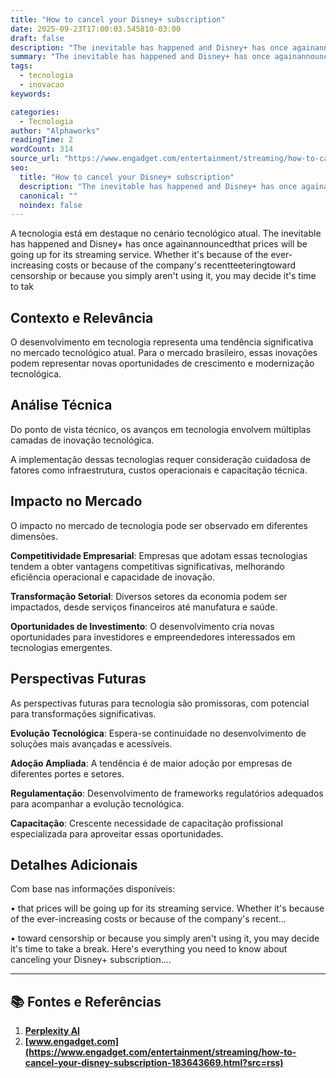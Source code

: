 ```yaml
---
title: "How to cancel your Disney+ subscription"
date: 2025-09-23T17:00:03.545810-03:00
draft: false
description: "The inevitable has happened and Disney+ has once againannouncedthat prices will be going up for its streaming service. Whether it's because of the ever-incre..."
summary: "The inevitable has happened and Disney+ has once againannouncedthat prices will be going up for its streaming service. Whether it's because of the ever-incre..."
tags:
  - tecnologia
  - inovacao
keywords:

categories:
  - Tecnologia
author: "Alphaworks"
readingTime: 2
wordCount: 314
source_url: "https://www.engadget.com/entertainment/streaming/how-to-cancel-your-disney-subscription-183643669.html?src=rss"
seo:
  title: "How to cancel your Disney+ subscription"
  description: "The inevitable has happened and Disney+ has once againannouncedthat prices will be going up for its streaming service. Whether it's because of the ever-incre..."
  canonical: ""
  noindex: false
---
```


A tecnologia está em destaque no cenário tecnológico atual. The inevitable has happened and Disney+ has once againannouncedthat prices will be going up for its streaming service. Whether it's because of the ever-increasing costs or because of the company's recentteeteringtoward censorship or because you simply aren't using it, you may decide it's time to tak

## Contexto e Relevância

O desenvolvimento em tecnologia representa uma tendência significativa no mercado tecnológico atual. Para o mercado brasileiro, essas inovações podem representar novas oportunidades de crescimento e modernização tecnológica.
## Análise Técnica

Do ponto de vista técnico, os avanços em tecnologia envolvem múltiplas camadas de inovação tecnológica.



A implementação dessas tecnologias requer consideração cuidadosa de fatores como infraestrutura, custos operacionais e capacitação técnica.
## Impacto no Mercado

O impacto no mercado de tecnologia pode ser observado em diferentes dimensões.

**Competitividade Empresarial**: Empresas que adotam essas tecnologias tendem a obter vantagens competitivas significativas, melhorando eficiência operacional e capacidade de inovação.

**Transformação Setorial**: Diversos setores da economia podem ser impactados, desde serviços financeiros até manufatura e saúde.

**Oportunidades de Investimento**: O desenvolvimento cria novas oportunidades para investidores e empreendedores interessados em tecnologias emergentes.


## Perspectivas Futuras

As perspectivas futuras para tecnologia são promissoras, com potencial para transformações significativas.

**Evolução Tecnológica**: Espera-se continuidade no desenvolvimento de soluções mais avançadas e acessíveis.

**Adoção Ampliada**: A tendência é de maior adoção por empresas de diferentes portes e setores.

**Regulamentação**: Desenvolvimento de frameworks regulatórios adequados para acompanhar a evolução tecnológica.

**Capacitação**: Crescente necessidade de capacitação profissional especializada para aproveitar essas oportunidades.
## Detalhes Adicionais

Com base nas informações disponíveis:

• that prices will be going up for its streaming service. Whether it's because of the ever-increasing costs or because of the company's recent...

• toward censorship or because you simply aren't using it, you may decide it's time to take a break. Here's everything you need to know about canceling your Disney+ subscription....



---

## 📚 Fontes e Referências

1. **[Perplexity AI](https://www.perplexity.ai/)**
2. **[www.engadget.com](https://www.engadget.com/entertainment/streaming/how-to-cancel-your-disney-subscription-183643669.html?src=rss)**
